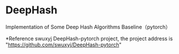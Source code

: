 # DeepHash
 Implementation of Some Deep Hash Algorithms Baseline（pytorch）
 
 
*Reference swuxyj DeepHash-pytorch project, the project address is "https://github.com/swuxyj/DeepHash-pytorch"
